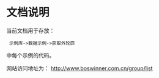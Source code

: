# 文档说明

当前文档用于存放：

     示例库->数据示例->获取外轮廓

中每个示例的代码。

网站访问地址为：
  http://www.boswinner.com.cn/group/list
